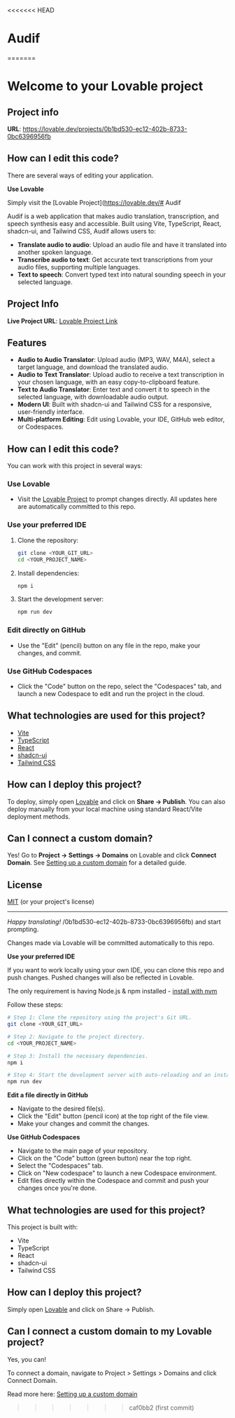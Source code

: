 <<<<<<< HEAD
# Audif
=======
# Welcome to your Lovable project

## Project info

**URL**: https://lovable.dev/projects/0b1bd530-ec12-402b-8733-0bc6396956fb

## How can I edit this code?

There are several ways of editing your application.

**Use Lovable**

Simply visit the [Lovable Project](https://lovable.dev/# Audif

Audif is a web application that makes audio translation, transcription, and speech synthesis easy and accessible. Built using Vite, TypeScript, React, shadcn-ui, and Tailwind CSS, Audif allows users to:

- **Translate audio to audio**: Upload an audio file and have it translated into another spoken language.
- **Transcribe audio to text**: Get accurate text transcriptions from your audio files, supporting multiple languages.
- **Text to speech**: Convert typed text into natural sounding speech in your selected language.

## Project Info

**Live Project URL**: [Lovable Project Link](https://lovable.dev/projects/0b1bd530-ec12-402b-8733-0bc6396956fb)

## Features

- **Audio to Audio Translator**: Upload audio (MP3, WAV, M4A), select a target language, and download the translated audio.
- **Audio to Text Translator**: Upload audio to receive a text transcription in your chosen language, with an easy copy-to-clipboard feature.
- **Text to Audio Translator**: Enter text and convert it to speech in the selected language, with downloadable audio output.
- **Modern UI**: Built with shadcn-ui and Tailwind CSS for a responsive, user-friendly interface.
- **Multi-platform Editing**: Edit using Lovable, your IDE, GitHub web editor, or Codespaces.

## How can I edit this code?

You can work with this project in several ways:

### Use Lovable

- Visit the [Lovable Project](https://lovable.dev/projects/0b1bd530-ec12-402b-8733-0bc6396956fb) to prompt changes directly. All updates here are automatically committed to this repo.

### Use your preferred IDE

1. Clone the repository:
    ```sh
    git clone <YOUR_GIT_URL>
    cd <YOUR_PROJECT_NAME>
    ```
2. Install dependencies:
    ```sh
    npm i
    ```
3. Start the development server:
    ```sh
    npm run dev
    ```

### Edit directly on GitHub

- Use the "Edit" (pencil) button on any file in the repo, make your changes, and commit.

### Use GitHub Codespaces

- Click the "Code" button on the repo, select the "Codespaces" tab, and launch a new Codespace to edit and run the project in the cloud.

## What technologies are used for this project?

- [Vite](https://vitejs.dev/)
- [TypeScript](https://www.typescriptlang.org/)
- [React](https://react.dev/)
- [shadcn-ui](https://ui.shadcn.com/)
- [Tailwind CSS](https://tailwindcss.com/)

## How can I deploy this project?

To deploy, simply open [Lovable](https://lovable.dev/projects/0b1bd530-ec12-402b-8733-0bc6396956fb) and click on **Share → Publish**. You can also deploy manually from your local machine using standard React/Vite deployment methods.

## Can I connect a custom domain?

Yes! Go to **Project → Settings → Domains** on Lovable and click **Connect Domain**. See [Setting up a custom domain](https://docs.lovable.dev/tips-tricks/custom-domain#step-by-step-guide) for a detailed guide.

## License

[MIT](LICENSE) (or your project's license)

---
*Happy translating!*
/0b1bd530-ec12-402b-8733-0bc6396956fb) and start prompting.

Changes made via Lovable will be committed automatically to this repo.

**Use your preferred IDE**

If you want to work locally using your own IDE, you can clone this repo and push changes. Pushed changes will also be reflected in Lovable.

The only requirement is having Node.js & npm installed - [install with nvm](https://github.com/nvm-sh/nvm#installing-and-updating)

Follow these steps:

```sh
# Step 1: Clone the repository using the project's Git URL.
git clone <YOUR_GIT_URL>

# Step 2: Navigate to the project directory.
cd <YOUR_PROJECT_NAME>

# Step 3: Install the necessary dependencies.
npm i

# Step 4: Start the development server with auto-reloading and an instant preview.
npm run dev
```

**Edit a file directly in GitHub**

- Navigate to the desired file(s).
- Click the "Edit" button (pencil icon) at the top right of the file view.
- Make your changes and commit the changes.

**Use GitHub Codespaces**

- Navigate to the main page of your repository.
- Click on the "Code" button (green button) near the top right.
- Select the "Codespaces" tab.
- Click on "New codespace" to launch a new Codespace environment.
- Edit files directly within the Codespace and commit and push your changes once you're done.

## What technologies are used for this project?

This project is built with:

- Vite
- TypeScript
- React
- shadcn-ui
- Tailwind CSS

## How can I deploy this project?

Simply open [Lovable](https://lovable.dev/projects/0b1bd530-ec12-402b-8733-0bc6396956fb) and click on Share -> Publish.

## Can I connect a custom domain to my Lovable project?

Yes, you can!

To connect a domain, navigate to Project > Settings > Domains and click Connect Domain.

Read more here: [Setting up a custom domain](https://docs.lovable.dev/tips-tricks/custom-domain#step-by-step-guide)
>>>>>>> caf0bb2 (first commit)
